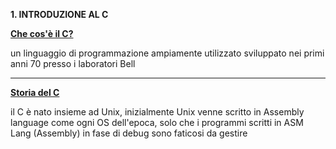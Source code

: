 **1. INTRODUZIONE AL C**

**<u>Che cos'è il C?</u>**

un linguaggio di programmazione ampiamente utilizzato sviluppato nei primi  anni 70 presso i laboratori Bell

---

**<u>Storia del C</u>**

il C è nato insieme ad Unix, inizialmente Unix venne scritto in Assembly language come ogni OS dell'epoca, solo che i programmi scritti in ASM Lang (Assembly) in fase di debug sono faticosi da gestire
